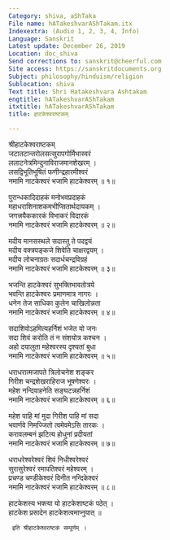 ```yaml
---
Category: shiva, aShTaka
File name: hATakeshvarAShTakam.itx
Indexextra: (Audio 1, 2, 3, 4, Info)
Language: Sanskrit
Latest update: December 26, 2019
Location: doc_shiva
Send corrections to: sanskrit@cheerful.com
Site access: https://sanskritdocuments.org
Subject: philosophy/hinduism/religion
Sublocation: shiva
Text title: Shri Hatakeshvara Ashtakam
engtitle: hATakeshvarAShTakam
itxtitle: hATakeshvarAShTakam
title: हाटकेश्वराष्टकम्

---
```

  
 श्रीहाटकेश्वराष्टकम्   
जटातटान्तरोलसत्सुरापगोर्मिभास्वरं  
     ललाटनेत्रमिन्दुनाविराजमानशेखरम् ।  
लसद्विभूतिभूषितं फणीन्द्रहारमीश्वरं  
     नमामि नाटकेश्वरं भजामि हाटकेश्वरम् ॥ १॥  
  
पुरान्धकादिदाहकं मनोभवप्रदाहकं  
     महाधराशिनाशकमभीप्सितार्थदायकम् ।  
जगत्त्रयैककारकं विभाकरं विदारकं  
     नमामि नाटकेश्वरं भजामि हाटकेश्वरम् ॥ २॥  
  
मदीय मानसस्थले सदास्तु ते पदद्वयं  
     मदीय वक्त्रपङ्कजे शिवेति चाक्षरद्वयम् ।  
मदीय लोचनाग्रतः सदार्धचन्द्रविग्रहं  
     नमामि नाटकेश्वरं भजामि हाटकेश्वरम् ॥ ३॥  
  
भजन्ति हाटकेश्वरं सुभक्तिभावतोत्रये  
     भवन्ति हाटकेश्वरः प्रमाणमात्र नागरः ।  
धनेन तेज साधिका कुलेन चाखिलोन्नता  
     नमामि नाटकेश्वरं भजामि हाटकेश्वरम् ॥ ४॥  
  
सदाशिवोऽहमित्यहर्निशं भजेत यो जनः  
     सदा शिवं करोति तं न संशयोत्र कश्चन ।  
अहो दयालुता महेश्वरस्य दृश्यतां बुधा  
     नमामि नाटकेश्वरं भजामि हाटकेश्वरम् ॥ ५॥  
  
धराधरात्मजापते त्रिलोचनेश शङ्कर  
     गिरीश चन्द्रशेखराहिराज भूषणेश्वरः ।  
महेश नन्दिवाहनेति सङ्घटन्नहर्निशं  
     नमामि नाटकेश्वरं भजामि हाटकेश्वरम् ॥ ६॥  
  
महेश पाहि मां मुदा गिरीश पाहि मां सदा  
     भवार्णवे निमज्जितो त्वमेवमेऽसि तारकः ।  
करावलम्बनं झटित्य होधुनां प्रदीयतां  
     नमामि नाटकेश्वरं भजामि हाटकेश्वरम् ॥ ७॥  
  
धराधरेश्वरेश्वरं शिवं निधीश्वरेश्वरं  
     सुरासुरेश्वरं रमापतिश्वरं महेश्वरम् ।  
प्रचण्ड चण्डीकेश्वरं विनीत नन्दिकेश्वरं  
     नमामि नाटकेश्वरं भजामि हाटकेश्वरम् ॥ ८॥  
  
हाटकेशस्य भक्त्या यो हाटकेशाष्टकं पठेत् ।  
हाटकेश प्रसादेन हाटकेशत्वमाप्नुयात् ॥  
  
     इति श्रीहाटकेश्वराष्टकं सम्पूर्णम् ।  
  
  
